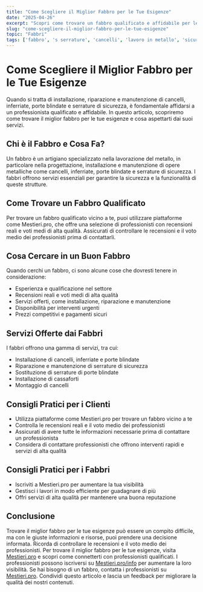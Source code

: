 ```yaml
---
title: "Come Scegliere il Miglior Fabbro per le Tue Esigenze"
date: "2025-04-26"
excerpt: "Scopri come trovare un fabbro qualificato e affidabile per le tue necessità di installazione, riparazione e manutenzione di cancelli, inferriate, porte blindate e serrature di sicurezza."
slug: "come-scegliere-il-miglior-fabbro-per-le-tue-esigenze"
topic: "Fabbri"
tags: ['fabbro', 's serrature', 'cancelli', 'lavoro in metallo', 'sicurezza']
---
```

# Come Scegliere il Miglior Fabbro per le Tue Esigenze

Quando si tratta di installazione, riparazione e manutenzione di cancelli, inferriate, porte blindate e serrature di sicurezza, è fondamentale affidarsi a un professionista qualificato e affidabile. In questo articolo, scopriremo come trovare il miglior fabbro per le tue esigenze e cosa aspettarti dai suoi servizi.

## Chi è il Fabbro e Cosa Fa?

Un fabbro è un artigiano specializzato nella lavorazione del metallo, in particolare nella progettazione, installazione e manutenzione di opere metalliche come cancelli, inferriate, porte blindate e serrature di sicurezza. I fabbri offrono servizi essenziali per garantire la sicurezza e la funzionalità di queste strutture.

## Come Trovare un Fabbro Qualificato

Per trovare un fabbro qualificato vicino a te, puoi utilizzare piattaforme come Mestieri.pro, che offre una selezione di professionisti con recensioni reali e voti medi di alta qualità. Assicurati di controllare le recensioni e il voto medio dei professionisti prima di contattarli.

## Cosa Cercare in un Buon Fabbro

Quando cerchi un fabbro, ci sono alcune cose che dovresti tenere in considerazione:

* Esperienza e qualificazione nel settore
* Recensioni reali e voti medi di alta qualità
* Servizi offerti, come installazione, riparazione e manutenzione
* Disponibilità per interventi urgenti
* Prezzi competitivi e pagamenti sicuri

## Servizi Offerte dai Fabbri

I fabbri offrono una gamma di servizi, tra cui:

* Installazione di cancelli, inferriate e porte blindate
* Riparazione e manutenzione di serrature di sicurezza
* Sostituzione di serrature di porte blindate
* Installazione di cassaforti
* Montaggio di cancelli

## Consigli Pratici per i Clienti

* Utilizza piattaforme come Mestieri.pro per trovare un fabbro vicino a te
* Controlla le recensioni reali e il voto medio dei professionisti
* Assicurati di avere tutte le informazioni necessarie prima di contattare un professionista
* Considera di contattare professionisti che offrono interventi rapidi e servizi di alta qualità

## Consigli Pratici per i Fabbri

* Iscriviti a Mestieri.pro per aumentare la tua visibilità
* Gestisci i lavori in modo efficiente per guadagnare di più
* Offri servizi di alta qualità per mantenere una buona reputazione

## Conclusione

Trovare il miglior fabbro per le tue esigenze può essere un compito difficile, ma con le giuste informazioni e risorse, puoi prendere una decisione informata. Ricorda di controllare le recensioni e il voto medio dei professionisti. Per trovare il miglior fabbro per le tue esigenze, visita [Mestieri.pro](https://mestieri.pro) e scopri come connetterti con professionisti qualificati. I professionisti possono iscriversi su [Mestieri.pro/info](https://mestieri.pro/info) per aumentare la loro visibilità. Se hai bisogno di un fabbro, contatta i professionisti su [Mestieri.pro](https://mestieri.pro). Condividi questo articolo e lascia un feedback per migliorare la qualità dei nostri contenuti.